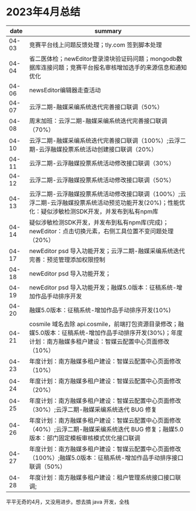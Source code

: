 # 2023年4月总结

|date|summary|
| - | - |
| 04-03 | 竞赛平台线上问题反馈处理；tly.com 签到脚本处理|
| 04-04 | 省二医体检；newEditor登录滑块验证码问题；mongodb数据库连接问题；竞赛平台报名审核增加选手的来源信息和通知优化|
| 04-06 | newsEditor编辑器走查活动|
| 04-07 | 云浮二期-融媒采编系统迭代完善接口联调（50%）|
| 04-08 | 周末加班：云浮二期-融媒采编系统迭代完善接口联调（70%）|
| 04-10 | 云浮二期-融媒采编系统迭代完善接口联调（100%）;云浮二期-云浮融媒投票系统活动创建接口联调（20%）|
| 04-11 | 云浮二期-云浮融媒投票系统活动修改接口联调（30%）|
| 04-12 | 云浮二期-云浮融媒投票系统活动修改接口联调（50%）|
| 04-13 | 云浮二期-云浮融媒投票系统活动修改接口联调（100%）;云浮二期-云浮融媒投票系统活动预览功能开发(20%)；性能优化：疑似涉敏检测SDK开发，并发布到私有npm库|
| 04-14 | 疑似涉敏检测SDK开发，并发布到私有npm库(完成)；newEditor：点击切换元素，右侧工具位置不变问题处理（20%）|
| 04-17 | newEditor psd 导入功能开发；云浮二期-融媒采编系统迭代完善：预览管理添加权限控制|
| 04-18 | newEditor psd 导入功能开发；|
| 04-19 | newEditor psd 导入功能开发；融媒5.0版本：征稿系统-增加作品手动排序开发|
| 04-20 | 融媒5.0版本：征稿系统-增加作品手动排序开发(10%)|
| 04-21 | cosmile 域名去除 api.cosmile，前端打包资源目录修改；融媒5.0版本：征稿系统-增加作品手动排序开发(30%)；年度计划：南方融媒多租户建设：智媒云配置中心页面修改（10%）|
| 04-23 | 年度计划：南方融媒多租户建设：智媒云配置中心页面修改（10%）|
| 04-24 | 年度计划：南方融媒多租户建设：智媒云配置中心页面修改（20%）|
| 04-25 | 年度计划：南方融媒多租户建设：智媒云配置中心页面修改（30%）;云浮二期-融媒采编系统迭代 BUG 修复|
| 04-26 | 年度计划：南方融媒多租户建设：智媒云配置中心页面修改（40%）;云浮二期-融媒采编系统迭代 BUG 修复；融媒5.0版本：部门固定模板审核模式优化接口联调|
| 04-27 | 年度计划：南方融媒多租户建设：智媒云配置中心页面修改（100%）;融媒5.0版本：征稿系统-增加作品手动排序接口联调（50%）|
| 04-28 | 年度计划：南方融媒多租户建设：租户管理系统接口接口联调;|


平平无奇的4月，又没用进步。想去搞 java 开发，全栈